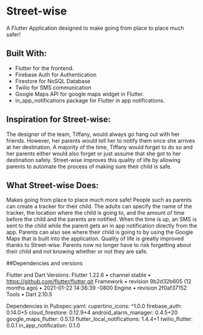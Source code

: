 # Street-wise

A Flutter Application designed to make going from place to place much safer!

## Built With:

- Flutter for the frontend. 
- Firebase Auth for Authentication
- Firestore for NoSQL Database
- Twilio for SMS communication
- Google Maps API for google maps widget in Flutter. 
- in_app_notifications package for Flutter in app notifications. 

## Inspiration for Street-wise: 
The designer of the team, Tiffany, would always go hang out with her friends. However, her parents would tell her to notify them once she arrives at her destination. A majority of the time, Tiffany would forget to do so and her parents either would also forget or just assume that she got to her destination safely. Street-wise improves this quality of life by allowing parents to automate the process of making sure their child is safe.  

## What Street-wise Does: 

Makes going from place to place much more safe! People such as parents can create a tracker for their child. The adults can specify the name of the tracker, the location where the 
child is going to, and the amount of time before the child and the parents are notified. When the time is up, an SMS is sent to the child while the parent gets an in app
notification directly from the app. Parents can also see where their child is going to by using the Google Maps that is built into the application. Quality of life is greatly 
improved thanks to Street-wise. Parents now no longer have to risk forgetting about their child and not knowing whether or not they are safe. 

##Dependencies and versions

Flutter and Dart Versions: 
Flutter 1.22.6 • channel stable • https://github.com/flutter/flutter.git
Framework • revision 9b2d32b605 (12 months ago) • 2021-01-22 14:36:39 -0800
Engine • revision 2f0af37152
Tools • Dart 2.10.5

Dependencies in Pubspec.yaml:
  cupertino_icons: ^1.0.0
  firebase_auth: 0.14.0+5
  cloud_firestore: 0.12.9+4
  android_alarm_manager: 0.4.5+20
  google_maps_flutter: 0.5.13
  flutter_local_notifications: 1.4.4+1
  twilio_flutter: 0.0.1
  in_app_notification: 0.1.0
